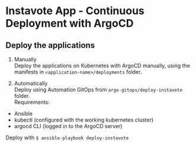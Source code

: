 # Instavote App - Continuous Deployment with ArgoCD

## Deploy the applications

01. Manually  
Deploy the applications on Kubernetes with ArgoCD manually, using the manifests in `<application-name>/deployments` folder.

02. Automatically  
Deploy using Automation GitOps from `argo-gitops/deploy-instavote` folder.  
Requirements:
- Ansible
- kubectl (configured with the working kubernetes cluster)
- argocd CLI (logged in to the ArgoCD server)

Deploy with `$ ansible-playbook deploy-instavote`

